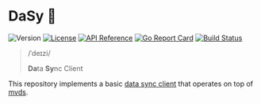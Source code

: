 # DaSy 🌼

![Version](https://img.shields.io/github/tag/vacp2p/dasy.svg)
[![License](https://img.shields.io/github/license/vacp2p/dasy.svg)](LICENSE)
[![API Reference](
https://camo.githubusercontent.com/915b7be44ada53c290eb157634330494ebe3e30a/68747470733a2f2f676f646f632e6f72672f6769746875622e636f6d2f676f6c616e672f6764646f3f7374617475732e737667
)](https://godoc.org/github.com/vacp2p/dasy) 
[![Go Report Card](https://goreportcard.com/badge/github.com/vacp2p/dasy)](https://goreportcard.com/report/github.com/vacp2p/dasy)
[![Build Status](https://travis-ci.com/vacp2p/dasy.svg?branch=master)](https://travis-ci.com/vacp2p/dasy)

> /ˈdeɪzi/
>
> **Da**ta **Sy**nc Client

This repository implements a basic [data sync client](#TODO) that operates on top of [mvds](https://github.com/vacp2p/mvds).
